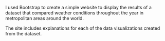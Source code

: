 
I used Bootstrap to create a simple website to display the results of a dataset that compared weather conditions throughout the year in metropolitan areas around the world.

The site includes explanations for each of the data visualizations created from the dataset.

